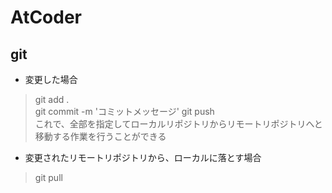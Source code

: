 # AtCoder


## git 
- 変更した場合
> git add .   
> git commit -m 'コミットメッセージ'
> git push   
これで、全部を指定してローカルリポジトリからリモートリポジトリへと移動する作業を行うことができる

- 変更されたリモートリポジトリから、ローカルに落とす場合
> git pull

